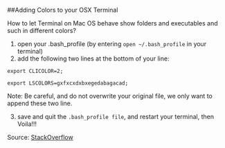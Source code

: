 ##Adding Colors to your OSX Terminal

How to let Terminal on Mac OS behave show folders and executables and such in different colors?

1. open your .bash_profile (by entering ```open ~/.bash_profile``` in your terminal)
2. add the following two lines at the bottom of your line:

```export CLICOLOR=2;```

```export LSCOLORS=gxfxcxdxbxegedabagacad;```

Note: Be careful, and do not overwrite your original file, we only want to append these two line.

3. save and quit the ```.bash_profile file```, and restart your terminal, then Voila!!!

Source: [StackOverflow](http://apple.stackexchange.com/questions/18239/how-to-let-terminal-on-mac-os-behave-show-folders-and-executables-and-such-in-di)